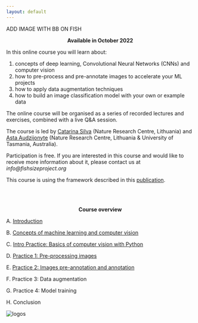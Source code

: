 ```yaml
---
layout: default
---
```

ADD IMAGE WITH BB ON FISH


<p align=center> 
  <b>Available in October 2022</b>
</p>


In this online course you will learn about:

1. concepts of deep learning, Convolutional Neural Networks (CNNs) and computer vision
2. how to pre-process and pre-annotate images to accelerate your ML projects 
3. how to apply data augmentation techniques 
4. how to build an image classification model with your own or example data
  

The online course will be organised as a series of recorded lectures and exercises, combined with a live Q&A session.

The course is led by [Catarina Silva](https://www.linkedin.com/in/catarina-ns-silva/) (Nature Research Centre, Lithuania) and [Asta Audzijonyte](https://astaaudzi.com/) (Nature Research Centre, Lithuania & University of Tasmania, Australia). 

Participation is free. If you are interested in this course and would like to receive more information about it, please contact us at _info@fishsizeproject.org_

This course is using the framework described in this [publication](https://www.biorxiv.org/content/10.1101/2022.06.29.498112v1.abstract).

<br/>
<br/>

<p align=center> 
  <b>Course overview</b>
</p>

A.  [Introduction](introduction.md)

B.  [Concepts of machine learning and computer vision](2-ML-concepts.md)

C.  [Intro Practice: Basics of computer vision with Python](3-intro-practice.md)

D.  [Practice 1: Pre-processing images](4-practice-1.md)

E.  [Practice 2: Images pre-annotation and annotation](5-practice-2.md)

F.  Practice 3: Data augmentation

G.  Practice 4: Model training

H.  Conclusion




![logos](./images/logos_all.png)

